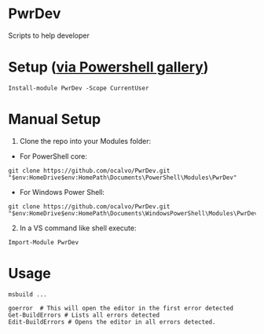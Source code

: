 # PwrDev
Scripts to help developer

# Setup ([via Powershell gallery](https://docs.microsoft.com/en-us/powershell/scripting/gallery/getting-started?view=powershell-7.1))
```
Install-module PwrDev -Scope CurrentUser
```

# Manual Setup

1. Clone the repo into your Modules folder:
  - For PowerShell core:
  ```
  git clone https://github.com/ocalvo/PwrDev.git "$env:HomeDrive$env:HomePath\Documents\PowerShell\Modules\PwrDev"
  ```
  - For Windows Power Shell:
  ```
  git clone https://github.com/ocalvo/PwrDev.git "$env:HomeDrive$env:HomePath\Documents\WindowsPowerShell\Modules\PwrDev"
  ```
2. In a VS command like shell execute:
```
Import-Module PwrDev
```

# Usage

```
msbuild ...

goerror  # This will open the editor in the first error detected
Get-BuildErrors # Lists all errors detected
Edit-BuildErrors # Opens the editor in all errors detected.
```
